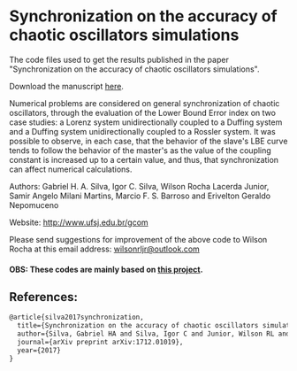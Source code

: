 # Synchronization on the accuracy of chaotic oscillators simulations
The code files used to get the results published in the paper "Synchronization on the accuracy of chaotic oscillators simulations".

Download the manuscript [here](https://www.researchgate.net/publication/321511735_Synchronization_on_the_accuracy_of_chaotic_oscillators_simulations "here").

Numerical problems are considered on general synchronization of chaotic oscillators, through the evaluation of the Lower Bound Error index on two case studies: a Lorenz system unidirectionally coupled to a Duffing system and a Duffing system unidirectionally coupled to a Rossler system. It was possible to observe, in each case, that the behavior of the slave's LBE curve tends to follow the behavior of the master's as the value of the coupling constant is increased up to a certain value, and thus, that synchronization can affect numerical calculations.

Authors: Gabriel H. A. Silva, Igor C. Silva,  Wilson Rocha Lacerda Junior, Samir Angelo Milani Martins,  Marcio F. S. Barroso and Erivelton Geraldo Nepomuceno

Website: http://www.ufsj.edu.br/gcom

Please send suggestions for improvement of the above code to Wilson Rocha at this email address: wilsonrljr@outlook.com

#### OBS: These codes are mainly based on [this project](https://github.com/wilsonrljr/lower-bound-integration-step-size "this project"). 

References:
-------------

```markdown
@article{silva2017synchronization,
  title={Synchronization on the accuracy of chaotic oscillators simulations},
  author={Silva, Gabriel HA and Silva, Igor C and Junior, Wilson RL and Martins, Samir AM and Barroso, Marcio FS and Nepomuceno, Erivelton G},
  journal={arXiv preprint arXiv:1712.01019},
  year={2017}
}
```
